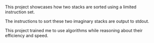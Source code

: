 This project showcases how two stacks are sorted using a limited instruction set. 

The instructions to sort these two imaginary stacks are output to stdout.

This project trained me to use algorithms while reasoning about their efficiency and speed.
